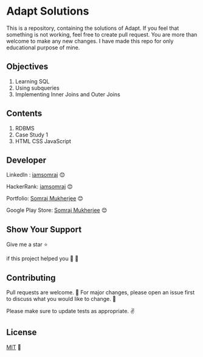 # Adapt Solutions

This is a repository, containing the solutions of Adapt. If you feel that something is not working, feel free to create pull request. You are more than welcome to make any new changes. I have made this repo for only educational purpose of mine.

## Objectives

1. Learning SQL
2. Using subqueries
3. Implementing Inner Joins and Outer Joins

## Contents

1. RDBMS
2. Case Study 1
3. HTML CSS JavaScript

## Developer

LinkedIn : [iamsomraj](https://www.linkedin.com/in/iamsomraj/) 😊

HackerRank: [iamsomraj](https://www.hackerrank.com/iamsomraj?hr_r=1) 😊

Portfolio: [Somraj Mukherjee](https://iamsomraj.github.io/) 😊

Google Play Store: [Somraj Mukherjee](https://play.google.com/store/apps/developer?id=Somraj+Mukherjee) 😊

## Show Your Support

Give me a star ⭐

if this project helped you 👦 👧

## Contributing

Pull requests are welcome. 🤝 For major changes, please open an issue first to discuss what you would like to change. 🙏

Please make sure to update tests as appropriate. ✌

## License

[MIT](https://choosealicense.com/licenses/mit/) 📰
